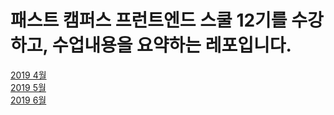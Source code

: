 # 패스트 캠퍼스 프런트엔드 스쿨 12기를 수강하고, 수업내용을 요약하는 레포입니다.

<a href="https://github.com/hbsowo58/FastCampus_Summary/blob/master/link/04link.md"> 2019 4월 <br>
<a href="https://github.com/hbsowo58/FastCampus_Summary/blob/master/link/05link.md"> 2019 5월 <br>
<a href="https://github.com/hbsowo58/FastCampus_Summary/blob/master/link/06link.md"> 2019 6월 <br>
